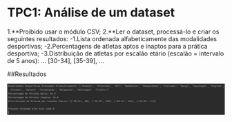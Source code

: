 # TPC1: Análise de um dataset

1.**Proibido usar o módulo CSV;
2.**Ler o dataset, processá-lo e criar os seguintes resultados:
    -1.Lista ordenada alfabeticamente das modalidades desportivas;
    -2.Percentagens de atletas aptos e inaptos para a prática desportiva;
    -3.Distribuição de atletas por escalão etário (escalão = intervalo de 5 anos): ... [30-34], [35-39], ...


##Resultados

![imagem dos resultados](imagem/resultado.png)